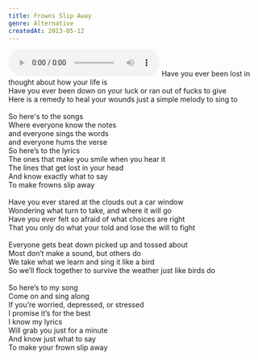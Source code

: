 ```yaml
---
title: Frowns Slip Away
genre: Alternative
createdAt: 2013-05-12
---
```

<audio controls class="mb-6">
  <source src="/songs/Frowns Slip Away.mp3" type="audio/mpeg">
</audio>
Have you ever been lost in thought about how your life is<br>
Have you ever been down on your luck or ran out of fucks to give<br>
Here is a remedy to heal your wounds just a simple melody to sing to<br>
<br>
So here's to the songs<br>
Where everyone know the notes<br>
and everyone sings the words<br>
and everyone hums the verse<br>
So here’s to the lyrics<br>
The ones that make you smile when you hear it<br>
The lines that get lost in your head<br>
And know exactly what to say <br>
To make frowns slip away<br>
<br>
Have you ever stared at the clouds out a car window<br>
Wondering what turn to take, and where it will go<br>
Have you ever felt so afraid of what choices are right<br>
That you only do what your told and lose the will to fight<br>
<br>
Everyone gets beat down picked up and tossed about <br>
Most don’t make a sound, but others do<br>
We take what we learn and sing it like a bird<br>
So we’ll flock together to survive the weather just like birds do<br>
<br>
So here’s to my song<br>
Come on and sing along<br>
If you’re worried, depressed, or stressed<br>
I promise it’s for the best<br>
I know my lyrics<br>
Will grab you just for a minute<br>
And know just what to say<br>
To make your frown slip away
